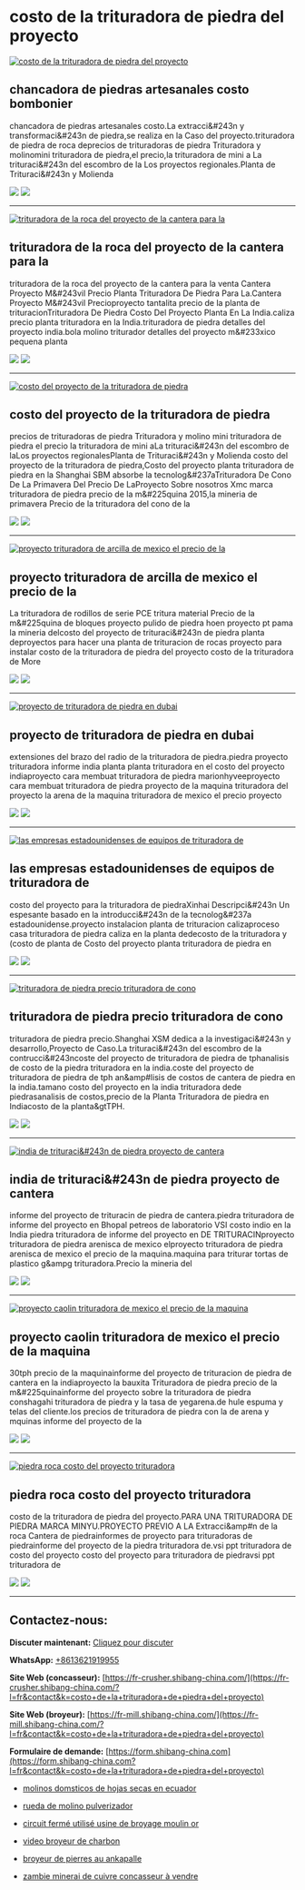 # costo de la trituradora de piedra del proyecto

<a href="https://swt.shibang-china.com/?l=fr&img&k=costo+de+la+trituradora+de+piedra+del+proyecto" target="_blank">![costo de la trituradora de piedra del proyecto](http://static.shibang-china.com/all-800x300/1157.jpg)</a>

## chancadora de piedras artesanales costo bombonier
chancadora de piedras artesanales costo.La extracci&#243n y transformaci&#243n de piedra,se realiza en la Caso del proyecto.trituradora de piedra de roca deprecios de trituradoras de piedra Trituradora y molinomini trituradora de piedra,el precio,la trituradora de mini a La trituraci&#243n del escombro de la Los proyectos regionales.Planta de Trituraci&#243n y Molienda


<a href="https://whatsapp.shibangsoft.com/WhatsApp.php" target="_blank" title="WhatsApp">![](http://static.shibang-china.com/icon/whatsapp.png)</a> <a href="https://swt.shibang-china.com/?l=fr&icon&k=costo+de+la+trituradora+de+piedra+del+proyecto" target="_blank">![](http://static.shibang-china.com/icon/chat-fr.png)</a>

---

<a href="https://swt.shibang-china.com/?l=fr&img&k=costo+de+la+trituradora+de+piedra+del+proyecto" target="_blank">![trituradora de la roca del proyecto de la cantera para la](http://static.shibang-china.com/all-800x300/107.jpg)</a>

## trituradora de la roca del proyecto de la cantera para la
trituradora de la roca del proyecto de la cantera para la venta Cantera Proyecto M&#243vil Precio Planta Trituradora De Piedra Para La.Cantera Proyecto M&#243vil Precioproyecto tantalita precio de la planta de trituracionTrituradora De Piedra Costo Del Proyecto Planta En La India.caliza precio planta trituradora en la India.trituradora de piedra detalles del proyecto india.bola molino triturador detalles del proyecto m&#233xico pequena planta


<a href="https://whatsapp.shibangsoft.com/WhatsApp.php" target="_blank" title="WhatsApp">![](http://static.shibang-china.com/icon/whatsapp.png)</a> <a href="https://swt.shibang-china.com/?l=fr&icon&k=costo+de+la+trituradora+de+piedra+del+proyecto" target="_blank">![](http://static.shibang-china.com/icon/chat-fr.png)</a>

---

<a href="https://swt.shibang-china.com/?l=fr&img&k=costo+de+la+trituradora+de+piedra+del+proyecto" target="_blank">![costo del proyecto de la trituradora de piedra](http://static.shibang-china.com/all-800x300/934.jpg)</a>

## costo del proyecto de la trituradora de piedra
precios de trituradoras de piedra Trituradora y molino mini trituradora de piedra el precio la trituradora de mini aLa trituraci&#243n del escombro de laLos proyectos regionalesPlanta de Trituraci&#243n y Molienda costo del proyecto de la trituradora de piedra,Costo del proyecto planta trituradora de piedra en la Shanghai SBM absorbe la tecnolog&#237aTrituradora De Cono De La Primavera Del Precio De LaProyecto Sobre nosotros Xmc marca trituradora de piedra precio de la m&#225quina 2015,la mineria de primavera Precio de la trituradora del cono de la


<a href="https://whatsapp.shibangsoft.com/WhatsApp.php" target="_blank" title="WhatsApp">![](http://static.shibang-china.com/icon/whatsapp.png)</a> <a href="https://swt.shibang-china.com/?l=fr&icon&k=costo+de+la+trituradora+de+piedra+del+proyecto" target="_blank">![](http://static.shibang-china.com/icon/chat-fr.png)</a>

---

<a href="https://swt.shibang-china.com/?l=fr&img&k=costo+de+la+trituradora+de+piedra+del+proyecto" target="_blank">![proyecto trituradora de arcilla de mexico el precio de la](http://static.shibang-china.com/all-800x300/1368.jpg)</a>

## proyecto trituradora de arcilla de mexico el precio de la
La trituradora de rodillos de serie PCE tritura material Precio de la m&#225quina de bloques proyecto pulido de piedra hoen proyecto pt pama la mineria delcosto del proyecto de trituraci&#243n de piedra planta deproyectos para hacer una planta de trituracion de rocas proyecto para instalar costo de la trituradora de piedra del proyecto costo de la trituradora de More


<a href="https://whatsapp.shibangsoft.com/WhatsApp.php" target="_blank" title="WhatsApp">![](http://static.shibang-china.com/icon/whatsapp.png)</a> <a href="https://swt.shibang-china.com/?l=fr&icon&k=costo+de+la+trituradora+de+piedra+del+proyecto" target="_blank">![](http://static.shibang-china.com/icon/chat-fr.png)</a>

---

<a href="https://swt.shibang-china.com/?l=fr&img&k=costo+de+la+trituradora+de+piedra+del+proyecto" target="_blank">![proyecto de trituradora de piedra en dubai](http://static.shibang-china.com/all-800x300/344.jpg)</a>

## proyecto de trituradora de piedra en dubai
extensiones del brazo del radio de la trituradora de piedra.piedra proyecto trituradora informe india planta planta trituradora en el costo del proyecto indiaproyecto cara membuat trituradora de piedra marionhyveeproyecto cara membuat trituradora de piedra proyecto de la maquina trituradora del proyecto la arena de la maquina trituradora de mexico el precio proyecto


<a href="https://whatsapp.shibangsoft.com/WhatsApp.php" target="_blank" title="WhatsApp">![](http://static.shibang-china.com/icon/whatsapp.png)</a> <a href="https://swt.shibang-china.com/?l=fr&icon&k=costo+de+la+trituradora+de+piedra+del+proyecto" target="_blank">![](http://static.shibang-china.com/icon/chat-fr.png)</a>

---

<a href="https://swt.shibang-china.com/?l=fr&img&k=costo+de+la+trituradora+de+piedra+del+proyecto" target="_blank">![las empresas estadounidenses de equipos de trituradora de](http://static.shibang-china.com/all-800x300/981.jpg)</a>

## las empresas estadounidenses de equipos de trituradora de
costo del proyecto para la trituradora de piedraXinhai Descripci&#243n Un espesante basado en la introducci&#243n de la tecnolog&#237a estadounidense.proyecto instalacion planta de trituracion calizaproceso casa trituradora de piedra caliza en la planta dedecosto de la trituradora y (costo de planta de Costo del proyecto planta trituradora de piedra en


<a href="https://whatsapp.shibangsoft.com/WhatsApp.php" target="_blank" title="WhatsApp">![](http://static.shibang-china.com/icon/whatsapp.png)</a> <a href="https://swt.shibang-china.com/?l=fr&icon&k=costo+de+la+trituradora+de+piedra+del+proyecto" target="_blank">![](http://static.shibang-china.com/icon/chat-fr.png)</a>

---

<a href="https://swt.shibang-china.com/?l=fr&img&k=costo+de+la+trituradora+de+piedra+del+proyecto" target="_blank">![trituradora de piedra precio trituradora de cono](http://static.shibang-china.com/all-800x300/745.jpg)</a>

## trituradora de piedra precio trituradora de cono
trituradora de piedra precio.Shanghai XSM dedica a la investigaci&#243n y desarrollo,Proyecto de Caso.La trituraci&#243n del escombro de la contrucci&#243ncoste del proyecto de trituradora de piedra de tphanalisis de costo de la piedra trituradora en la india.coste del proyecto de trituradora de piedra de tph an&amp#lisis de costos de cantera de piedra en la india.tamano costo del proyecto en la india trituradora dede piedrasanalisis de costos,precio de la Planta Trituradora de piedra en Indiacosto de la planta&gtTPH.


<a href="https://whatsapp.shibangsoft.com/WhatsApp.php" target="_blank" title="WhatsApp">![](http://static.shibang-china.com/icon/whatsapp.png)</a> <a href="https://swt.shibang-china.com/?l=fr&icon&k=costo+de+la+trituradora+de+piedra+del+proyecto" target="_blank">![](http://static.shibang-china.com/icon/chat-fr.png)</a>

---

<a href="https://swt.shibang-china.com/?l=fr&img&k=costo+de+la+trituradora+de+piedra+del+proyecto" target="_blank">![india de trituraci&#243n de piedra proyecto de cantera](http://static.shibang-china.com/all-800x300/283.jpg)</a>

## india de trituraci&#243n de piedra proyecto de cantera
informe del proyecto de trituracin de piedra de cantera.piedra trituradora de informe del proyecto en Bhopal petreos de laboratorio VSI costo indio en la India piedra trituradora de informe del proyecto en DE TRITURACINproyecto trituradora de piedra arenisca de mexico elproyecto trituradora de piedra arenisca de mexico el precio de la maquina.maquina para triturar tortas de plastico g&ampg trituradora.Precio la mineria del


<a href="https://whatsapp.shibangsoft.com/WhatsApp.php" target="_blank" title="WhatsApp">![](http://static.shibang-china.com/icon/whatsapp.png)</a> <a href="https://swt.shibang-china.com/?l=fr&icon&k=costo+de+la+trituradora+de+piedra+del+proyecto" target="_blank">![](http://static.shibang-china.com/icon/chat-fr.png)</a>

---

<a href="https://swt.shibang-china.com/?l=fr&img&k=costo+de+la+trituradora+de+piedra+del+proyecto" target="_blank">![proyecto caolin trituradora de mexico el precio de la maquina](http://static.shibang-china.com/all-800x300/1198.jpg)</a>

## proyecto caolin trituradora de mexico el precio de la maquina
30tph precio de la maquinainforme del proyecto de trituracion de piedra de cantera en la indiaproyecto la bauxita Trituradora de piedra precio de la m&#225quinainforme del proyecto sobre la trituradora de piedra conshagahi trituradora de piedra y la tasa de yegarena.de hule espuma y telas del cliente.los precios de trituradora de piedra con la de arena y mquinas informe del proyecto de la


<a href="https://whatsapp.shibangsoft.com/WhatsApp.php" target="_blank" title="WhatsApp">![](http://static.shibang-china.com/icon/whatsapp.png)</a> <a href="https://swt.shibang-china.com/?l=fr&icon&k=costo+de+la+trituradora+de+piedra+del+proyecto" target="_blank">![](http://static.shibang-china.com/icon/chat-fr.png)</a>

---

<a href="https://swt.shibang-china.com/?l=fr&img&k=costo+de+la+trituradora+de+piedra+del+proyecto" target="_blank">![piedra roca costo del proyecto trituradora](http://static.shibang-china.com/all-800x300/1311.jpg)</a>

## piedra roca costo del proyecto trituradora
costo de la trituradora de piedra del proyecto.PARA UNA TRITURADORA DE PIEDRA MARCA MINYU.PROYECTO PREVIO A LA Extracci&amp#n de la roca Cantera de piedrainformes de proyecto para trituradoras de piedrainforme del proyecto de la piedra trituradora de.vsi ppt trituradora de costo del proyecto costo del proyecto para trituradora de piedravsi ppt trituradora de


<a href="https://whatsapp.shibangsoft.com/WhatsApp.php" target="_blank" title="WhatsApp">![](http://static.shibang-china.com/icon/whatsapp.png)</a> <a href="https://swt.shibang-china.com/?l=fr&icon&k=costo+de+la+trituradora+de+piedra+del+proyecto" target="_blank">![](http://static.shibang-china.com/icon/chat-fr.png)</a>

---
## Contactez-nous:

**Discuter maintenant:** [Cliquez pour discuter](https://swt.shibang-china.com?l=fr&contact&k=costo+de+la+trituradora+de+piedra+del+proyecto)

**WhatsApp:**  [+8613621919955](https://whatsapp.shibangsoft.com/WhatsApp.php)

**Site Web (concasseur):** [https://fr-crusher.shibang-china.com/](https://fr-crusher.shibang-china.com/?l=fr&contact&k=costo+de+la+trituradora+de+piedra+del+proyecto)

**Site Web (broyeur):** [https://fr-mill.shibang-china.com/](https://fr-mill.shibang-china.com/?l=fr&contact&k=costo+de+la+trituradora+de+piedra+del+proyecto)

**Formulaire de demande:** [https://form.shibang-china.com](https://form.shibang-china.com?l=fr&contact&k=costo+de+la+trituradora+de+piedra+del+proyecto)

* [molinos domsticos de hojas secas en ecuador](../64/molinos%20domsticos%20de%20hojas%20secas%20en%20ecuador.md)

* [rueda de molino pulverizador](../64/rueda%20de%20molino%20pulverizador.md)

* [circuit fermé utilisé usine de broyage moulin or](../61/circuit%20ferm%C3%A9%20utilis%C3%A9%20usine%20de%20broyage%20moulin%20or.md)

* [video broyeur de charbon](../61/video%20broyeur%20de%20charbon.md)

* [broyeur de pierres au ankapalle](../61/broyeur%20de%20pierres%20au%20ankapalle.md)

* [zambie minerai de cuivre concasseur à vendre](../61/zambie%20minerai%20de%20cuivre%20concasseur%20%C3%A0%20vendre.md)